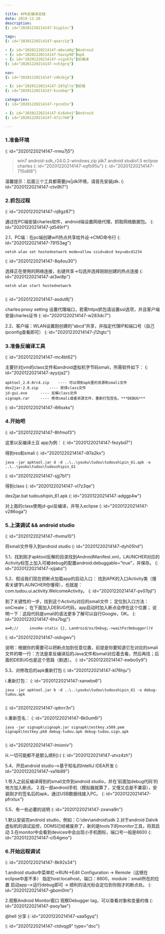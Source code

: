 ```yaml
---

title: APK反编译总结
date: 2019-11-26
description:
{: id="20201220214147-5iyp1zc"}

tags:
{: id="20201220214147-qoarz1q"}

- {: id="20201220214147-m6eim0g"}Android
- {: id="20201220214147-5avsp98"}apk
- {: id="20201220214147-vigs67y"}反编译
{: id="20201220214147-nch3grq"}

nav:
{: id="20201220214147-v4kxbjp"}

- {: id="20201220214147-2d7glle"}前端
{: id="20201220214147-kvzebqr"}

categories:
{: id="20201220214147-rpcnd1o"}

- {: id="20201220214147-6i6aho1"}Android
{: id="20201220214147-471c7m8"}

---
```


### 1.准备环境
{: id="20201220214147-rrmu7j5"}

> win7
> android-sdk_r24.0.2-windows.zip
> jdk7
> android studio1.5
> eclipse
> charles
> {: id="20201220214147-xqfb95u"}
{: id="20201220214147-715s6l8"}

温馨提示：后面三个工具都需要jre|jdk环境，请首先安装jdk.
{: id="20201220214147-ctvi9t7"}

### 2.抓包过程
{: id="20201220214147-nj8gz87"}

通过在PC端安装charles软件，android端设置网络代理，抓取网络数据包。
{: id="20201220214147-jd549rf"}

2.1、PC端：在pc端创建wifi热点共享给外设->CMD命令行
{: id="20201220214147-79153ag"}

```
netsh wlan set hostednetwork mode=allow ssid=abcd key=abcd1234
```
{: id="20201220214147-8q4ou30"}

选择正在使用的网络连接，右键共享->勾选并选择刚刚创建的热点连接
{: id="20201220214147-at3wi8p"}

```
netsh wlan start hostednetwork
	
```
{: id="20201220214147-asdut8j"}

charles:proxy setting 设置代理端口，若需https抓包请设置ssl选项，并且客户端安装charles证书
{: id="20201220214147-w283dc7"}

2.2、客户端：WLAN设置刚创建的“abcd”共享，并指定代理IP和端口号（自己ipconfig查看即可）
{: id="20201220214147-j12tgtc"}

### 3.准备反编译工具
{: id="20201220214147-mc4bt62"}

主要针对jvm的class文件和android虚拟机字节码smali，所需软件如下：
{: id="20201220214147-ayyzja2"}

```
apktool_2.0.0rc4.zip	---- 可以得到apk里的资源和smali文件
dex2jar-2.0.zip		---- 获得class文件
jd-gui.exe		---- 反解class文件
signapk.rar		---- 修改smali或者资源文件，重新打包签名，***DEBUG***
```
{: id="20201220214147-i66sxks"}

### 4.开始吧
{: id="20201220214147-8hfmof3"}

这里以反编译土豆 app为例：
{: id="20201220214147-fezybd7"}

得到res和smali
{: id="20201220214147-i97a2kx"}

```
java -jar apktool.jar d -d ..\..\youku\tudou\tudoushipin_61.apk -o ..\..\youku\tudou\tudoushipin_61
```
{: id="20201220214147-sjjj7b1"}

得到class
{: id="20201220214147-vl7z3qe"}

dex2jar.bat tudoushipin_61.apk
{: id="20201220214147-adggp4w"}

对上面的class使用jd-gui反编译，并导入eclipse
{: id="20201220214147-v286oga"}

### 5.上演调试 && android studio
{: id="20201220214147-rhvma10"}

将smali文件导入到android studio
{: id="20201220214147-dyh05hd"}

5.1、找到刚才apktool反解的目录找到AndroidManifest.xml，LAUNCHER对应的Activity标签上加入可被debug的配置android:debuggable="true"，并保存。
{: id="20201220214147-xjijabz"}

5.2、假设我们现在把断点加载app的启动入口：
找到APK的入口Activity类（搜索关键字LAUNCHER你懂得），也就是：com.tudou.ui.activity.WelcomeActivity。
{: id="20201220214147-pv07pjl"}

到了关键性的一步，找到这个Activity对应的smali文件；
定位到入口方法：onCreate；
在下面加入DEBUG代码，app启动时加入断点会停在这个位置；
说明一下：这段代码是smali的语法更多了解可以自行Google，OK。
{: id="20201220214147-6hs7bgj"}

```
a=0;//     invoke-static {}, Landroid/os/Debug;->waitForDebugger()V
```
{: id="20201220214147-oidvgwv"}

说明：根据你的需要可以把断点加到任意位置，前提是你要知道它在对应的smali文件的哪一行：方法是拿反编译后的Java文件和smali对应着去看，然后再找；后面的DEBUG也是这个思路（剧透）。
{: id="20201220214147-ewbo0y9"}

5.3、对修改后的apk重新打包
{: id="20201220214147-kl76hju"}

i.重新打包：
{: id="20201220214147-xanwbs6"}

```
java -jar apktool.jar b -d ..\..\youku\tudou\tudoushipin_61 -o debug-tudou.apk
	
```
{: id="20201220214147-qdnrr3n"}

ii.重新签名：
{: id="20201220214147-6k0um6i"}

```
java -jar signapk\signapk.jar signapk\testkey.x509.pem signapk\testkey.pk8 debug-tudou.apk debug-tudou.sign.apk
	
```
{: id="20201220214147-lmioniv"}

iii.一切可能都不是那么顺利):(
{: id="20201220214147-utvz4zh"}

5.4、开启android studio-->基于知名的IntelliJ IDEA开发
{: id="20201220214147-va1lb89"}

1.导入之前反编译得到的smali文件到android studio，并在‘前面加debug代码’的地方加入断点。
2.找一部android手机（模拟器就算了，又慢又总是不兼容），安装刚才的签名后的apk，通过USB数据线接入PC。
{: id="20201220214147-pfrxtux"}

5.5、有一些必要的说明
{: id="20201220214147-zxwva9n"}

1.默认安装完android studio，例如：C:\dev\android\sdk
2.对于android Dalvik虚拟机的调试监控，DDMS已经被废弃了，新的是tools下的monitor工具，将其启动
3.在monitor中会看到devices中会出现小手机图标，端口号一般是8600
{: id="20201220214147-cl54gmo"}

### 6.开始远程调试
{: id="20201220214147-8k92s34"}

1.android studio中菜单栏->RUN->Edit Configuration -> Remote（这根在eclipse中差不多）
指定host:localhost，端口：8600，module：smali所在的位置
启动app-->运行debug即可 -> 顺利的话光标会定位到你刚才的断点处。
{: id="20201220214147-gbom0im"}

2.观察Android Monitor窗口
观察Debugger tag，可以查看对象和变量的值
{: id="20201220214147-psoy1ae"}

@hell 分享
{: id="20201220214147-uaa5gyq"}


{: id="20201220214147-ctdvqg9" type="doc"}
